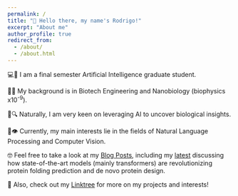 ```yaml
---
permalink: /
title: "👋 Hello there, my name's Rodrigo!"
excerpt: "About me"
author_profile: true
redirect_from: 
  - /about/
  - /about.html
---
```

   
💻🧠  I am a final semester Artificial Intelligence graduate student.  

🧬🔬 My background is in Biotech Engineering and Nanobiology (biophysics x10<sup>-9</sup>).

🦠🔍 Naturally, I am very keen on leveraging AI to uncover biological insights.

📖👁️ Currently, my main interests lie in the fields of Natural Language Processing and Computer Vision.

🤓 Feel free to take a look at my [Blog Posts](https://rgonzlin.github.io/year-archive/), including my [latest](https://rgonzlin.github.io/posts/blog-post-1/) discussing how state-of-the-art models (mainly transformers) are revolutionizing protein folding prediction and de novo protein design.

🔗 Also, check out my [Linktree](https://linktr.ee/rodgonzlin) for more on my projects and interests!